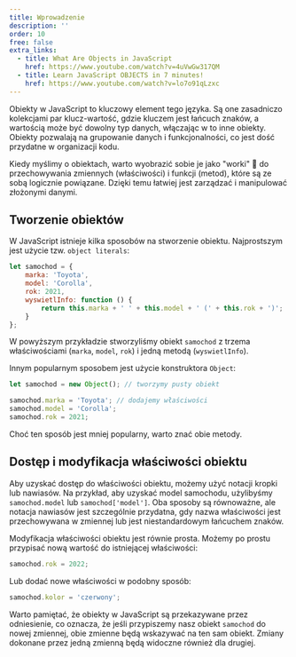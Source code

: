 ```yaml
---
title: Wprowadzenie
description: ''
order: 10
free: false
extra_links:
  - title: What Are Objects in JavaScript
    href: https://www.youtube.com/watch?v=4uVwGw317QM
  - title: Learn JavaScript OBJECTS in 7 minutes!
    href: https://www.youtube.com/watch?v=lo7o91qLzxc
---
```


Obiekty w JavaScript to kluczowy element tego języka. Są one zasadniczo kolekcjami par klucz-wartość, gdzie kluczem jest łańcuch znaków, a wartością może być dowolny typ danych, włączając w to inne obiekty. Obiekty pozwalają na grupowanie danych i funkcjonalności, co jest dość przydatne w organizacji kodu.

Kiedy myślimy o obiektach, warto wyobrazić sobie je jako "worki" 👜 do przechowywania zmiennych (właściwości) i funkcji (metod), które są ze sobą logicznie powiązane. Dzięki temu łatwiej jest zarządzać i manipulować złożonymi danymi.

## Tworzenie obiektów

W JavaScript istnieje kilka sposobów na stworzenie obiektu. Najprostszym jest użycie tzw. `object literals`:

```javascript
let samochod = {
	marka: 'Toyota',
	model: 'Corolla',
	rok: 2021,
	wyswietlInfo: function () {
		return this.marka + ' ' + this.model + ' (' + this.rok + ')';
	}
};
```

W powyższym przykładzie stworzyliśmy obiekt `samochod` z trzema właściwościami (`marka`, `model`, `rok`) i jedną metodą (`wyswietlInfo`).

Innym popularnym sposobem jest użycie konstruktora `Object`:

```javascript
let samochod = new Object(); // tworzymy pusty obiekt

samochod.marka = 'Toyota'; // dodajemy właściwości
samochod.model = 'Corolla';
samochod.rok = 2021;
```

Choć ten sposób jest mniej popularny, warto znać obie metody.

## Dostęp i modyfikacja właściwości obiektu

Aby uzyskać dostęp do właściwości obiektu, możemy użyć notacji kropki lub nawiasów. Na przykład, aby uzyskać model samochodu, użylibyśmy `samochod.model` lub `samochod['model']`. Oba sposoby są równoważne, ale notacja nawiasów jest szczególnie przydatna, gdy nazwa właściwości jest przechowywana w zmiennej lub jest niestandardowym łańcuchem znaków.

Modyfikacja właściwości obiektu jest równie prosta. Możemy po prostu przypisać nową wartość do istniejącej właściwości:

```javascript
samochod.rok = 2022;
```

Lub dodać nowe właściwości w podobny sposób:

```javascript
samochod.kolor = 'czerwony';
```

Warto pamiętać, że obiekty w JavaScript są przekazywane przez odniesienie, co oznacza, że jeśli przypiszemy nasz obiekt `samochod` do nowej zmiennej, obie zmienne będą wskazywać na ten sam obiekt. Zmiany dokonane przez jedną zmienną będą widoczne również dla drugiej.
